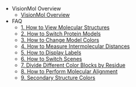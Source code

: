 * VisionMol Overview
  * [VisionMol Overview](/en-us/ProjectDocs/VisionMol简介.md) <!--注意这里是相对路径-->
* FAQ
  * [1. How to View Molecular Structures](/en-us/ProjectDocs/如何查看分子结构.md)
  * [2. How to Switch Protein Models](/en-us/ProjectDocs/如何切换蛋白质模型.md)
  * [3. How to Change Model Colors](/en-us/ProjectDocs/如何更改模型颜色.md)
  * [4. How to Measure Intermolecular Distances](/en-us/ProjectDocs/如何测量分子间距离.md)
  * [5. How to Display Labels](/en-us/ProjectDocs/如何显示标签.md)
  * [6. How to Switch Scenes](/en-us/ProjectDocs/如何切换场景.md)
  * [7. Divide Different Color Blocks by Residue](/en-us/ProjectDocs/根据residue划分不同色块.md)
  * [8. How to Perform Molecular Alignment](/en-us/ProjectDocs/如何进行分子对齐.md)
  * [9. Secondary Structure Colors](/en-us/ProjectDocs/二级结构颜色.md)